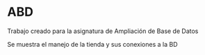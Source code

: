 # ABD
 Trabajo creado para la asignatura de Ampliación de Base de Datos

 Se muestra el manejo de la tienda y sus conexiones a la BD

